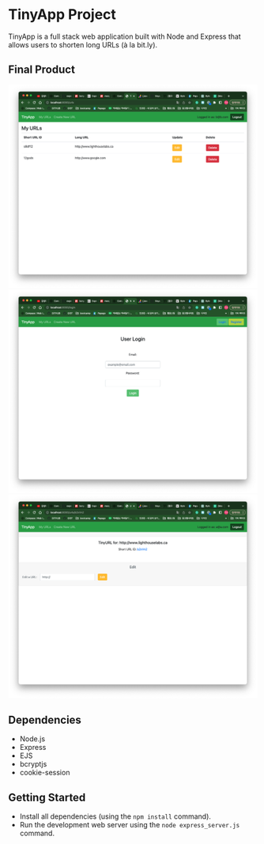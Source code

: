 # TinyApp Project

TinyApp is a full stack web application built with Node and Express that allows users to shorten long URLs (à la bit.ly).

## Final Product

!["Screenshot of URLs page"](https://github.com/ktehi21/tinyapp/blob/f8dd9002d3b2232e9104d4eb94ea4ce211e42979/docs/urls-page.png)
!["Screenshot of Login page"](https://github.com/ktehi21/tinyapp/blob/f8dd9002d3b2232e9104d4eb94ea4ce211e42979/docs/login-page.png)
!["Screenshot of Urls/:id page"](https://github.com/ktehi21/tinyapp/blob/f8dd9002d3b2232e9104d4eb94ea4ce211e42979/docs/urls-:id-page.png)

## Dependencies

- Node.js
- Express
- EJS
- bcryptjs
- cookie-session

## Getting Started

- Install all dependencies (using the `npm install` command).
- Run the development web server using the `node express_server.js` command.